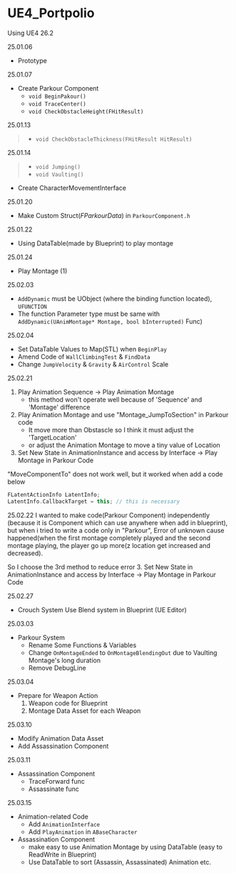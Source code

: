 # UE4_Portpolio
 Using UE4 26.2

25.01.06
- Prototype

25.01.07
- Create Parkour Component
	- `void BeginPakour()`
	- `void TraceCenter()`
	- `void CheckObstacleHeight(FHitResult)`

25.01.13
> - `void CheckObstacleThickness(FHitResult HitResult)`

25.01.14
>- `void Jumping()`
>- `void Vaulting()`
- Create CharacterMovementInterface

25.01.20
- Make Custom Struct(*FParkourData*) in `ParkourComponent.h` 

25.01.22
- Using DataTable(made by Blueprint) to play montage

25.01.24
- Play Montage (1)

25.02.03
- `AddDynamic` must be UObject (where the binding function located), `UFUNCTION`
- The function Parameter type must be same with `AddDynamic(UAnimMontage* Montage, bool bInterrupted)` Func)

25.02.04
- Set DataTable Values to Map(STL) when `BeginPlay`
- Amend Code of `WallClimbingTest` & `FindData`
- Change `JumpVelocity` & `Gravity` & `AirControl` Scale

25.02.21
1. Play Animation Sequence $\rightarrow$ Play Animation Montage
	- this method won't operate well because of 'Sequence' and 'Montage' difference
2. Play Animation Montage and use "Montage_JumpToSection" in Parkour code
	 - It move more than Obstascle so I think it must adjust the 'TargetLocation'
	 - or adjust the Animation Montage to move a tiny value of Location
3. Set New State in AnimationInstance and access by Interface $\rightarrow$ Play Montage in Parkour Code

"MoveComponentTo" does not work well, but it worked when add a code below
```C++
FLatentActionInfo LatentInfo;
LatentInfo.CallbackTarget = this; // this is necessary
```

25.02.22
I wanted to make code(Parkour Component) independently (because it is Component which can use anywhere when add in blueprint), but when i tried to write a code only in "Parkour", Error of unknown cause happened(when the first montage completely played and the second montage playing, the player go up more(z location get increased and decreased).

So I choose the 3rd method to reduce error
3. Set New State in AnimationInstance and access by Interface $\rightarrow$ Play Montage in Parkour Code

25.02.27
- Crouch System
	Use Blend system in Blueprint (UE Editor)

25.03.03
- Parkour System
	- Rename Some Functions & Variables
	- Change `OnMontageEnded` to `OnMontageBlendingOut` due to Vaulting Montage's long duration
	- Remove DebugLine

25.03.04
- Prepare for Weapon Action
	1. Weapon code for Blueprint
	2. Montage Data Asset for each Weapon

25.03.10
- Modify Animation Data Asset
- Add Assassination Component

25.03.11
- Assassination Component
	- TraceForward func
	- Assassinate func

25.03.15
- Animation-related Code
	- Add `AnimationInterface`
	- Add `PlayAnimation` in `ABaseCharacter`
- Assassination Component
	- make easy to use Animation Montage by using DataTable (easy to ReadWrite in Blueprint)
	- Use DataTable to sort (Assassin, Assassinated) Animation etc.